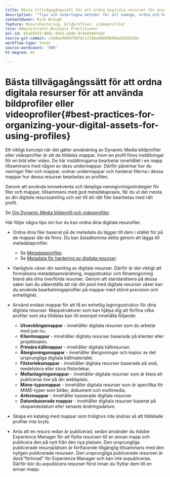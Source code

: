 ```yaml
---
title: Bästa tillvägagångssätt för att ordna digitala resurser för användning av Dynamic Media bildprofiler eller videoprofiler
description: '"Tips och vedertagna metoder för att namnge, ordna och hantera Dynamic Media bildfiler och videofiler."'
contentOwner: Rick Brough
feature: Resurshantering, bildprofiler, videoprofiler
role: Administrator,Business Practitioner
exl-id: 82ab5432-088c-4442-a9db-9f4e0184febf
source-git-commit: c3e8be9809fd07dcc2186a898d9689ae5565620e
workflow-type: tm+mt
source-wordcount: '500'
ht-degree: 0%

---
```


# Bästa tillvägagångssätt för att ordna digitala resurser för att använda bildprofiler eller videoprofiler{#best-practices-for-organizing-your-digital-assets-for-using-profiles}

Ett viktigt koncept när det gäller användning av Dynamic Media bildprofiler eller videoprofiler är att de tilldelas mappar. Inom en profil finns inställningar för en bild eller video. De här inställningarna bearbetar innehållet i en mapp tillsammans med någon av dess undermappar. Därför påverkar hur du namnger filer och mappar, ordnar undermappar och hanterar filerna i dessa mappar hur dessa resurser bearbetas av profilen.

Genom att använda konsekventa och lämpliga namngivningsstrategier för filer och mappar, tillsammans med god metadatapraxis, får du ut det mesta av din digitala resurssamling och ser till att rätt filer bearbetas med rätt profil.

Se [Om Dynamic Media bildprofil och videoprofiler](about-image-video-profiles.md).

Här följer några tips om hur du kan ordna dina digitala resursfiler.

* Ordna dina filer baserat på de metadata du lägger till dem i stället för på de mappar där de finns. Du kan åstadkomma detta genom att lägga till metadataprofiler.

   * Se [Metadataprofiler](/help/assets/metadata-profiles.md).
   * Se [Metadata för hantering av digitala resurser](/help/assets/manage-metadata.md).

* Vanligtvis växer din samling av digitala resurser. Därför är det viktigt att formalisera metadataanvändning, mappstruktur och filnamngivning bland alla dina överförda resurser. Genom att standardisera på dessa saker kan du säkerställa att när din pool med digitala resurser växer kan du använda bearbetningsprofiler på mappar med större precision och enhetlighet.
* Använd endast mappar för att få en enhetlig lagringsstruktur för dina digitala resurser. Mappstrukturer som kan hjälpa dig att förfina vilka profiler som ska tilldelas kan till exempel innehålla följande:

   * **Utvecklingsmappar**  - innehåller digitala resurser som du arbetar med just nu.
   * **Klientmappar**  - innehåller digitala resurser baserade på klienter eller projektnamn.
   * **Primära källmappar**  - innehåller digitala källresurser.
   * **Återgivningsmappar**  - innehåller återgivningar och kopior av det ursprungliga digitala källmaterialet.
   * **Filstorleksmappar**  - innehåller digitala resurser baserade på små, medelstora eller stora filstorlekar.
   * **Mellanlagringsmappar**  - innehåller digitala resurser som är klara att publiceras live på din webbplats.
   * **Mime-typsmappar**  - innehåller digitala resurser som är specifika för MIME-typer som bilder, dokument och multimedia.
   * **Arkivmappar**  - innehåller kasserade digitala resurser.
   * **Datumbaserade mappar**  - innehåller digitala resurser baserat på skapandedatum eller senaste ändringsdatum.

* Skapa en katalog med mappar som troligtvis inte ändras så att tilldelade profiler inte bryts.
* Anta att en resurs redan är publicerad, sedan använder du Adobe Experience Manager för att flytta resursen till en annan mapp och publicera den på nytt från den nya platsen. Den ursprungliga publicerade resursplatsen är fortfarande tillgänglig tillsammans med den nyligen publicerade resursen. Den ursprungliga publicerade resursen är dock&quot;förlorad&quot; för Experience Manager och kan inte avpubliceras. Därför bör du avpublicera resurser först innan du flyttar dem till en annan mapp.

